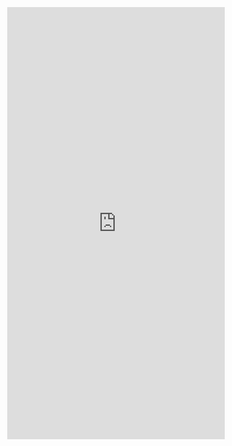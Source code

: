 <iframe align="center" width="100%" height="1000"  src="https://xuemingde.com/JavaNotes/index.html"  frameborder="no" border="0" marginwidth="0"  marginheight="0" scrolling="yes"></iframe>